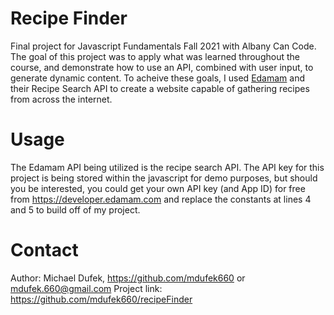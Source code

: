 # Recipe Finder

Final project for Javascript Fundamentals Fall 2021 with Albany Can Code. The goal of this project was to apply what was learned throughout the course, and demonstrate how to use an API, combined with user input, to generate dynamic content. To acheive these goals, I used [Edamam](https://www.edamam.com/) and their Recipe Search API to create a website capable of gathering recipes from across the internet.

# Usage

The Edamam API being utilized is the recipe search API. The API key for this project is being stored within the javascript for demo purposes, but should you be interested, you could get your own API key (and App ID) for free from https://developer.edamam.com and replace the constants at lines 4 and 5 to build off of my project.

# Contact
Author: Michael Dufek, https://github.com/mdufek660 or mdufek.660@gmail.com
Project link: https://github.com/mdufek660/recipeFinder